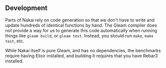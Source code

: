 ## Development

Parts of Nakai rely on code generation so that we don't have to write and update hundreds of identical functions by hand. The Gleam compiler does not provide a way for us to generate this code automatically when running things like `gleam build`, or `gleam test`. Instead, you should run `make`, `make test`, etc.

While Nakai itself is pure Gleam, and has no dependencies, the benchmarks require having Elixir installed, and building it requires that you have Rebar3 installed.

